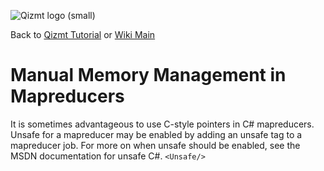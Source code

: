 <a href='Hidden comment: Image:'></a><img src='http://qizmt.googlecode.com/svn/wiki/images/Qizmt_logo_small.png' alt='Qizmt logo (small)' />

Back to <a href='Hidden comment: Link:'></a>[Qizmt Tutorial](MySpaceQizmtTutorial.md) or <a href='Hidden comment: Link:'></a>[Wiki Main](Main.md)



# Manual Memory Management in Mapreducers #
It is sometimes advantageous to use C-style pointers in C# mapreducers. Unsafe for a mapreducer may be enabled by adding an unsafe tag to a mapreducer job. For more on when unsafe should be enabled, see the MSDN documentation for unsafe C#.
` <Unsafe/> `
